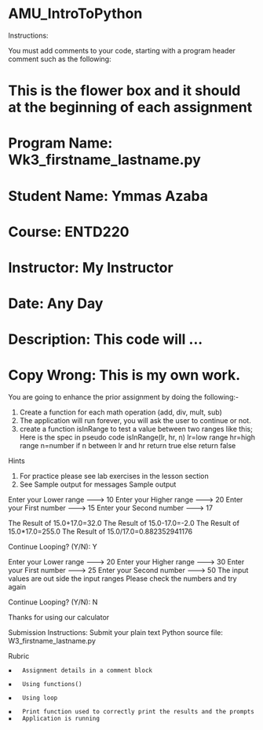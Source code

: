 # AMU_IntroToPython
Instructions:

You must add comments to your code, starting with a program header comment such as the following:

# This is the flower box and it should at the beginning of each assignment
# Program Name: Wk3_firstname_lastname.py
# Student Name: Ymmas Azaba
# Course: ENTD220
# Instructor: My Instructor
# Date: Any Day
# Description: This code will ...
# Copy Wrong: This is my own work.

You are going to enhance the prior assignment by doing the following:-

1) Create a function for each math operation (add, div, mult, sub)
2) The application will run forever, you will ask the user to continue or not.
3) create a function isInRange to test a value between two ranges like this;
Here is the spec in pseudo code
isInRange(lr, hr, n)
lr=low range
hr=high range
n=number
if n between lr and hr
    return true
else
    return false

Hints
1) For practice please see lab exercises in the lesson section
2) See Sample output for messages
Sample output

Enter your Lower range ---> 10
Enter your Higher range ---> 20
Enter your First number ---> 15
Enter your Second number ---> 17

The Result of 15.0+17.0=32.0
The Result of 15.0-17.0=-2.0
The Result of 15.0*17.0=255.0
The Result of 15.0/17.0=0.882352941176

Continue Looping? (Y/N): Y

Enter your Lower range ---> 20
Enter your Higher range ---> 30
Enter your First number ---> 25
Enter your Second number ---> 50
The input values are out side the input ranges
Please check the numbers and try again

Continue Looping? (Y/N): N

Thanks for using our calculator


Submission Instructions:
Submit your plain text Python source file: W3_firstname_lastname.py

Rubric

	▪	Assignment details in a comment block

	▪	Using functions()

	▪	Using loop

	▪	Print function used to correctly print the results and the prompts
	▪	Application is running
 
